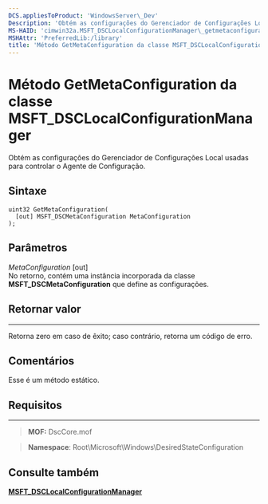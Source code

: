 ```yaml
---
DCS.appliesToProduct: 'WindowsServer\_Dev'
Description: 'Obtém as configurações do Gerenciador de Configurações Local que são usadas para controlar o Agente de Configuração.'
MS-HAID: 'cimwin32a.MSFT_DSCLocalConfigurationManager\_getmetaconfiguration'
MSHAttr: 'PreferredLib:/library'
title: 'Método GetMetaConfiguration da classe MSFT_DSCLocalConfigurationManager'
---
```


# Método GetMetaConfiguration da classe MSFT_DSCLocalConfigurationManager

Obtém as configurações do Gerenciador de Configurações Local usadas para controlar o Agente de Configuração.

Sintaxe
------

```mof
uint32 GetMetaConfiguration(
  [out] MSFT_DSCMetaConfiguration MetaConfiguration
);
```

Parâmetros
----------

*MetaConfiguration* \[out\]  
No retorno, contém uma instância incorporada da classe **MSFT_DSCMetaConfiguration** que define as configurações.

## Retornar valor
------------

Retorna zero em caso de êxito; caso contrário, retorna um código de erro.

## Comentários

Esse é um método estático.

## Requisitos
------------
>**MOF:** DscCore.mof

>**Namespace**: Root\Microsoft\Windows\DesiredStateConfiguration


## Consulte também


[**MSFT_DSCLocalConfigurationManager**](msft-dsclocalconfigurationmanager.md)


 

 





<!--HONumber=Apr16_HO2-->


